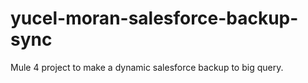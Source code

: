 # yucel-moran-salesforce-backup-sync
Mule 4 project to make a dynamic salesforce backup to big query.
